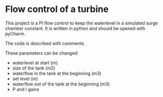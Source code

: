 # Flow control of a turbine
This project is a PI flow control to keep the waterlevel in a simulated surge chamber constant. It is written in python and should be opened with pyCharm.

The code is described with comments.

These parameters can be changed:
- waterlevel at start (m)
- size of the tank (m2)
- waterflow in the tank at the beginning (m3)
- set level (m)
- waterflow out of the tank at the beginning (m3)
- P and I gains